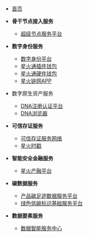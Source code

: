 - [首页](README.md)

- **骨干节点接入服务**
  
  - [超级节点服务平台](/docs/骨干节点接入服务/超级节点服务平台/超级节点服务平台.md)

- **数字身份服务**
  
  - [数字身份平台](/docs/数字身份服务/数字身份平台/数字身份平台.md)
  - [星火通插件钱包](/docs/数字身份服务/星火通插件钱包/星火通插件钱包.md)
  - [星火通硬件钱包](/docs/数字身份服务/星火通硬件钱包/星火通硬件钱包.md)
  - [星火链网APP](/docs/数字身份服务/星火链网APP/星火链网APP.md)

- 数字原生资产服务
  
  * [DNA注册认证平台](/docs/数字原生资产服务/DNA注册认证平台/DNA注册认证平台.md)
  * [DNA浏览器](/docs/数字原生资产服务/DNA浏览器/DNA浏览器.md)

- **可信存证服务**
  
  - [可信存证服务网络](/docs/可信存证服务/可信存证服务网络/可信存证服务网络.md)
  - [星火时戳](/docs/可信存证服务/可信时戳/星火时戳.md)

- **智能安全金融服务**
  
  * [星火产融平台](/docs/智能安全金融服务/星火产融平台/星火产融平台.md)

- **碳数据服务**
  
  * [产品碳足迹数据服务平台](/docs/碳数据服务/产品碳足迹数据服务平台/产品碳足迹数据服务平台.md)
  * [绿色低碳标识基础服务平台](/docs/碳数据服务/绿色低碳标识基础服务平台/绿色低碳标识基础服务平台.md)

- **数据要素服务**
  
  * [数据智能服务中心](/docs/数据要素服务/数据智能服务中心/数据智能服务中心.md)